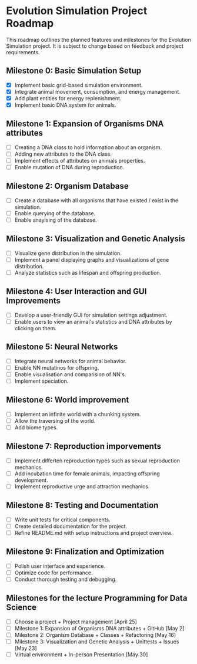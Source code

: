 # Evolution Simulation Project Roadmap

This roadmap outlines the planned features and milestones for the Evolution Simulation project. It is subject to change based on feedback and project requirements.

## Milestone 0: Basic Simulation Setup

- [x] Implement basic grid-based simulation environment.
- [x] Integrate animal movement, consumption, and energy management.
- [x] Add plant entities for energy replenishment.
- [x] Implement basic DNA system for animals.

## Milestone 1: Expansion of Organisms DNA attributes

- [ ] Creating a DNA class to hold information about an organism.
- [ ] Adding new attributes to the DNA class.
- [ ] Implement effects of attributes on animals properties.
- [ ] Enable mutation of DNA during reproduction.

## Milestone 2: Organism Database

- [ ] Create a database with all organisms that have existed / exist in the simulation.
- [ ] Enable querying of the database.
- [ ] Enable anaylsing of the database.

## Milestone 3: Visualization and Genetic Analysis

- [ ] Visualize gene distribution in the simulation.
- [ ] Implement a panel displaying graphs and visualizations of gene distribution.
- [ ] Analyze statistics such as lifespan and offspring production.

## Milestone 4: User Interaction and GUI Improvements

- [ ] Develop a user-friendly GUI for simulation settings adjustment.
- [ ] Enable users to view an animal's statistics and DNA attributes by clicking on them.

## Milestone 5: Neural Networks

- [ ] Integrate neural networks for animal behavior.
- [ ] Enable NN mutatinos for offspring.
- [ ] Enable visualisation and comparision of NN's
- [ ] Implement speciation.

## Milestone 6: World improvement

- [ ] Implement an infinite world with a chunking system.
- [ ] Allow the traversing of the world.
- [ ] Add biome types.

## Milestone 7: Reproduction imporvements

- [ ] Implement differten reproduction types such as sexual reproduction mechanics.
- [ ] Add incubation time for female animals, impacting offspring development.
- [ ] Implement reproductive urge and attraction mechanics.

## Milestone 8: Testing and Documentation

- [ ] Write unit tests for critical components.
- [ ] Create detailed documentation for the project.
- [ ] Refine README.md with setup instructions and project overview.

## Milestone 9: Finalization and Optimization

- [ ] Polish user interface and experience.
- [ ] Optimize code for performance.
- [ ] Conduct thorough testing and debugging.

## Milestones for the lecture Programming for Data Science
- [ ] Choose a project + Project management [April 25]
- [ ] Milestone 1: Expansion of Organisms DNA attributes + GitHub [May 2]
- [ ] Milestone 2: Organism Database + Classes + Refactoring [May 16]
- [ ] Milestone 3: Visualization and Genetic Analysis + Unittests + Issues [May 23]
- [ ] Virtual environment + In-person Presentation [May 30]
